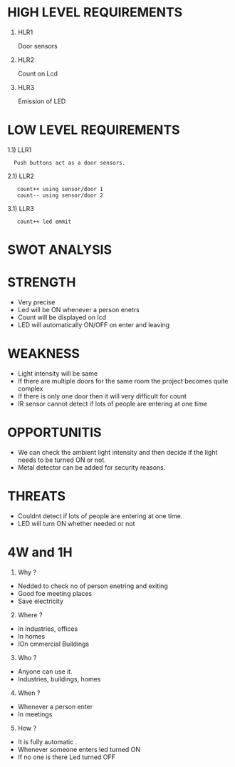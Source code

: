 # HIGH LEVEL REQUIREMENTS

1) HLR1

   Door sensors

2) HLR2

    Count on Lcd 

3) HLR3

    Emission of LED


# LOW LEVEL REQUIREMENTS

1.1) LLR1

      Push buttons act as a door sensors.
      
2.1)  LLR2

       count++ using sensor/door 1
       count-- using sensor/door 2

3.1)  LLR3

       count++ led emmit



# SWOT ANALYSIS


# STRENGTH

* Very precise
* Led will be ON whenever a person enetrs
* Count will be displayed on lcd 
* LED will automatically ON/OFF on enter and leaving

# WEAKNESS

* Light intensity will be same 
* If there are multiple doors for the same room the project becomes quite complex
* If there is only one door then it will very difficult for count
* IR sensor cannot detect if lots of people are entering at one time


# OPPORTUNITIS

* We can check the ambient light intensity and then decide if the light needs to be turned ON or not.
* Metal detector can be added for security reasons.

# THREATS

* Couldnt detect if lots of people are entering at one time.
* LED will turn ON whether needed or not 

# 4W and 1H

1) Why ?

* Nedded to check no of person enetring and exiting
* Good foe meeting places 
* Save electricity

2) Where ?

* In industries, offices
* In homes
* IOn cmmercial Buildings

3) Who ?

* Anyone can use it.
* Industries, buildings, homes

4) When ?

* Whenever a person enter
* In meetings

5) How ?

* It is fully automatic .
* Whenever someone enters led turned ON
* If no one is there Led turned OFF






